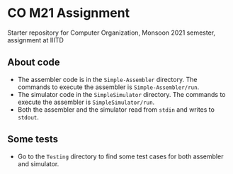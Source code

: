 # CO M21 Assignment
Starter repository for Computer Organization, Monsoon 2021 semester, assignment at IIITD

## About code
* The assembler code is in the `Simple-Assembler` directory. The commands to execute the assembler is `Simple-Assembler/run`.
* The simulator code in the `SimpleSimulator` directory. The commands to execute the assembler is `SimpleSimulator/run`.
* Both the assembler and the simulator read from `stdin` and writes to `stdout`.

## Some tests
* Go to the `Testing` directory to find some test cases for both assembler and simulator.
